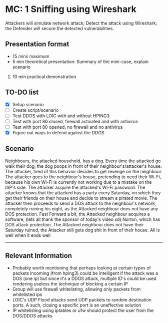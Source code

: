 # MC: 1 Sniffing using Wireshark

Attackers will simulate network attack; Detect the attack using Wireshark; the Defender will secure the detected vulnerabilities.

## Presentation format

- 15 mins maximum
- 5 min theoretical presentation: Summary of the mini-case, explain scenario

1. 10 min practical demonstration

## TO-DO list

- [x] Setup scenario
- [ ] Create script/scenario
- [ ] Test DDOS with LOIC with and without HPING3
- [ ] Test with port 80 closed, firewall activated and with antivirus
- [ ] Test with port 80 opened, no firewall and no antivirus
- [x] Figure out ways to defend against the DDOS

## Scenario

Neighbours, the attacked household, has a dog. Every time the attacked go walk their dog, the dog poops in front of their neighbour's/attacker's house. The attacker, tired of this behavior decides to get revenge on the neighbour. The attacker goes to the neighbour's house, pretending to need their Wi-Fi, because his own Wi-Fi is currently not working due to a mistake on the ISP's side. The attacker acquire the attacked's Wi-Fi password. The attacker knows that the attacked has a party every Saturday, on which they get their friends on their house and decide to stream a pirated movie. The attacker then proceeds to send a DOS attack to the neighbour's network, completely ruining his night, as the Attacked neighbour does not have any DOS protection. Fast Forward a bit, the Attacked neighbour acquires a software, (lets all thank the sponsor of today's video xd) Norton, which has DOS attack protection. The Attacked neighbour does not have their Saturday ruined, the Attacker still gets dog shit in front of their house. All is well when it ends well

---

## Relevant Information

- Probably worth mentioning that perhaps looking at certain types of packets incoming (from hping3) could be intelligent if the attack was a DOS (one ip) but since it's a DDOS attack, multiple ID's could be used rendering useless the technique of blocking a certain IP
- Group will use firewall whitelisting, allowing only packets from whitelisted ips
- LOIC's UDP Flood attacks send UDP packets to random destination ports. A such, closing a specific port is an uneffective solution
- IP whitelisting using iptables or ufw should protect the user from the DOS/DDOS attacks
